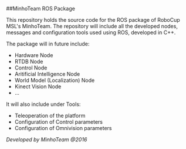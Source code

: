 ##MinhoTeam ROS Package

This repository holds the source code for the ROS package of RoboCup MSL's MinhoTeam. The repository will include all the developed nodes, messages and configuration tools used using ROS, developed in C++.

The package will in future include:

 * Hardware Node
 * RTDB Node
 * Control Node
 * Aritificial Intelligence Node
 * World Model (Localization) Node
 * Kinect Vision Node
 * ...
 
 It will also include under Tools:
 
 * Teleoperation of the platform
 * Configuration of Control parameters
 * Configuration of Omnivision parameters
 
 
 
 
*Developed by MinhoTeam @2016*
